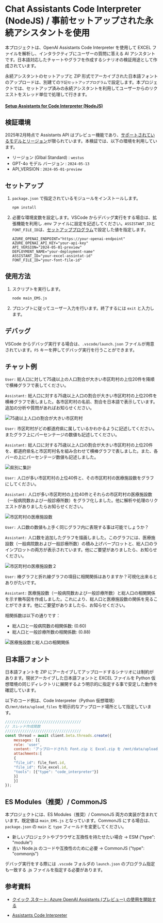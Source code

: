 # Chat Assistants Code Interpreter (NodeJS) / 事前セットアップされた永続アシスタントを使用

本プロジェクトは、OpenAI Assistants Code Interpreter を使用して EXCEL ファイルを解析し、インタラクティブにユーザーの質問に答える AI アシスタントです。日本語対応したチャートやグラフを作成するシナリオの検証用途として作成されています。

永続アシスタントのセットアップと ZIP 形式でアーカイブされた日本語フォントのアップロードは、別建ての`下記セットアッププログラム`で設定します。本プロジェクトでは、セットアップ済みの永続アシスタントを利用してユーザーからのリクエストをスレッド単位で処理して行きます。

#### [Setup Assistants for Code Interpreter (NodeJS)](https://github.com/Yuichi-Ikeda/Setup_Assistants_Code_Interpreter)

## 検証環境

2025年2月時点で Assistants API はプレビュー機能であり、[サポートされているモデルとリージョン](https://learn.microsoft.com/ja-jp/azure/ai-services/openai/concepts/models?tabs=global-standard%2Cstandard-chat-completions#assistants-preview)が限られています。本検証では、以下の環境を利用しています。

- リージョン (Glbal Standard) : `westus`
- GPT-4o モデル バージョン : `2024-05-13`
- API_VERSION : `2024-05-01-preview`

## セットアップ

1. `package.json` で指定されているモジュールをインストールします。

    ```sh
    npm install
    ```

2. 必要な環境変数を設定します。VSCode からデバッグ実行をする場合は、拡張機能を利用し .env ファイルに設定を記述してください。`ASSISTANT_ID`と`FONT_FILE_ID`は、[セットアッププログラム](https://github.com/Yuichi-Ikeda/Setup_Assistants_Code_Interpreter)で設定した値を指定します。

    ```plaintext
    AZURE_OPENAI_ENDPOINT="https://your-openai-endpoint"
    AZURE_OPENAI_API_KEY="your-api-key"
    API_VERSION="2024-05-01-preview"
    DEPLOYMENT_NAME="your-deployment-name"
    ASSISTANT_ID="your-excel-assintat-id"
    FONT_FILE_ID="your-font-file-id"
    ```

## 使用方法

1. スクリプトを実行します。

    ```sh
    node main_EMS.js
    ```

2. プロンプトに従ってユーザー入力を行います。終了するには `exit` と入力します。

## デバッグ

VSCode からデバッグ実行する場合は、`.vscode/launch.json` ファイルが用意されています。`F5` キーを押してデバッグ実行を行うことができます。

## チャット例

`User:` 総人口に対して75歳以上の人口割合が大きい市区町村の上位20件を降順で横棒グラフで表してください。

`Assistant:` 総人口に対する75歳以上人口の割合が大きい市区町村の上位20件を横棒グラフで表しました。各市区町村の名前、割合を日本語で表示しています。追加の分析や質問があればお知らせください。

![75歳以上人口の割合が大きい市区町村](./output_images/75歳以上人口の割合が大きい市区町村.png)

`User:` 市区町村がどの都道府県に属しているかわかるように記述してください。またグラフ上にパーセンテージの数値も記述してください。

`Assistant:` 総人口に対する75歳以上人口の割合が大きい市区町村の上位20件を、都道府県名と市区町村名を組み合わせて横棒グラフで表しました。また、各バーの上にパーセンテージ数値も記述しました。

![県別に集計](./output_images/75歳以上人口の割合が大きい市区町村２.png)

`User:` 人口が多い市区町村の上位40件と、その市区町村の医療施設数をグラフにしてください。

`Assistant:` 人口が多い市区町村の上位40件とそれらの市区町村の医療施設数（一般病院数および一般診療所数）をグラフ化しました。他に解析や処理のリクエストがありましたらお知らせください。

![市区町村の医療施設数](./output_images/市区町村の医療施設数.png)

`User:` 人口数の数値も上手く同じグラフ内に表現する事は可能でしょうか？

`Assistant:` 人口数を追加したグラフを描画しました。このグラフには、医療施設数（一般病院数および一般診療所数）の積み上げバープロットと、総人口のラインプロットの両方が表示されています。他にご要望がありましたら、お知らせください。

![市区町村の医療施設数２](./output_images/市区町村の医療施設数２.png)

`User:` 棒グラフと折れ線グラフの項目に相関関係はありますか？可視化出来るとありがたいです。

`Assistant:` 医療施設数（一般病院数および一般診療所数）と総人口の相関関係を示す散布図を作成しました。これにより、総人口と医療施設数の関係を見ることができます。他にご要望がありましたら、お知らせください。

相関係数は以下の通りです：
- 総人口と一般病院数の相関係数: \(0.60\)
- 総人口と一般診療所数の相関係数: \(0.88\)

![医療施設数と総人口の相関関係](./output_images/医療施設数と総人口の相関関係.png)

## 日本語フォント

日本語フォントを ZIP にアーカイブしてアップロードするシナリオには制約があります。現状アーカイブした日本語フォントと EXCEL ファイルを Python 仮想環境の同じディレクトリに展開するよう明示的に指定する事で安定した動作を確認しています。

以下のコード例は、Code Interpreter（Python 仮想環境）の`/mnt/data/upload_files` を明示的なアップロード場所として指定しています。

```javascript
///////////////////////////////////
// スレッド作成関数
///////////////////////////////////
const thread = await client.beta.threads.create({
    messages: [{
    role: 'user',
    content: 'アップロードされた Font.zip と Excel.zip を /mnt/data/upload_files に展開してください。これらの ZIP ファイルには解析対象の EXCEL ファイルと日本語フォント NotoSansJP.ttf が含まれています。展開した先にある EXCEL ファイルをユーザーの指示に従い解析してください。EXCEL データからグラフやチャート画像を生成する場合、タイトル、軸項目、凡例等に NotoSansJP.ttf を利用してください。',
    attachments:[
    {
    "file_id": file_font.id,
    "file_id": file_excel.id,
    "tools": [{"type": "code_interpreter"}]
    }]
    }]
});
```

## ES Modules（推奨）/ CommonJS

本プロジェクトには、ES Modules（推奨）/ CommonJS 両方の実装が含まれています。既定値は `main_EMS.js` となっています。CommonJS にする場合は、`package.json` の `main` と `type` フィールドを変更してください。

- 新しいプロジェクトやブラウザと互換性を持たせたい場合 → ESM ("type": "module") 
- 古い Node.js のコードや互換性のために必要 → CommonJS ("type": "commonjs")

デバッグ実行をする際には `.vscode` フォルダの `launch.json` のプログラム指定も一致する .js ファイルを指定する必要があります。

## 参考資料

- [クイック スタート: Azure OpenAI Assistants (プレビュー) の使用を開始する](https://learn.microsoft.com/ja-jp/azure/ai-services/openai/assistants-quickstart?pivots=programming-language-javascript)

- [Assistants Code Interpreter](https://platform.openai.com/docs/assistants/tools/code-interpreter?lang=node.js)